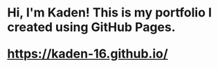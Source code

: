 <h1> Hi, I'm Kaden! This is my portfolio I created using GitHub Pages.<br/>

<a href="https://kaden-16.github.io/">https://kaden-16.github.io/</a>
